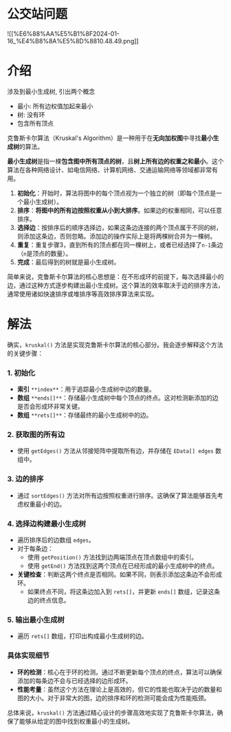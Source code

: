 # 公交站问题

![[%E6%88%AA%E5%B1%8F2024-01-16_%E4%B8%8A%E5%8D%8810.48.49.png]]

  

# 介绍

涉及到最小生成树, 引出两个概念

- 最小: 所有边权值加起来最小
- 树: 没有环
- 包含所有顶点

克鲁斯卡尔算法（Kruskal's Algorithm）是一种用于在**无向加权图**中寻找**最小生成树**的算法。

**最小生成树**是指一棵**包含图中所有顶点的树**，且**树上所有边的权重之和最小**。这个算法在各种网络设计、如电信网络、计算机网络、交通运输网络等领域都非常有用。

1. **初始化**：开始时，算法将图中的每个顶点视为一个独立的树（即每个顶点是一个最小生成树）。
2. **排序**：**将图中的所有边按照权重从小到大排序**。如果边的权重相同，可以任意排序。
3. **选择边**：按排序后的顺序选择边，如果这条边连接的两个顶点属于不同的树，则添加这条边，否则忽略。添加边的操作实际上是将两棵树合并为一棵树。
4. **重复**：重复步骤3，直到所有的顶点都在同一棵树上，或者已经选择了`n-1`条边（`n`是顶点的数量）。
5. **完成**：最后得到的树就是最小生成树。

简单来说，克鲁斯卡尔算法的核心思想是：在不形成环的前提下，每次选择最小的边，通过这种方式逐步构建出最小生成树。这个算法的效率取决于边的排序方法，通常使用诸如快速排序或堆排序等高效排序算法来实现。

# 解法

确实，`kruskal()` 方法是实现克鲁斯卡尔算法的核心部分。我会逐步解释这个方法的关键步骤：

### 1. 初始化

- **索引** `**index**`：用于追踪最小生成树中边的数量。
- **数组** `**ends[]**`：存储最小生成树中每个顶点的终点。这对检测新添加的边是否会形成环非常关键。
- **数组** `**rets[]**`：存储最终的最小生成树中的边。

### 2. 获取图的所有边

- 使用 `getEdges()` 方法从邻接矩阵中提取所有边，并存储在 `EData[] edges` 数组中。

### 3. 边的排序

- 通过 `sortEdges()` 方法对所有边按照权重进行排序。这确保了算法能够首先考虑权重最小的边。

### 4. 选择边构建最小生成树

- 遍历排序后的边数组 `edges`。
- 对于每条边：
    - 使用 `getPosition()` 方法找到边两端顶点在顶点数组中的索引。
    - 使用 `getEnd()` 方法找到这两个顶点在已经形成的最小生成树中的终点。
- **关键检查**：判断这两个终点是否相同。如果不同，则表示添加这条边不会形成环。
    - 如果终点不同，将这条边加入到 `rets[]`，并更新 `ends[]` 数组，记录这条边的终点信息。

### 5. 输出最小生成树

- 遍历 `rets[]` 数组，打印出构成最小生成树的边。

### 具体实现细节

- **环的检测**：核心在于环的检测。通过不断更新每个顶点的终点，算法可以确保添加的每条边不会与已经选择的边形成环。
- **性能考量**：虽然这个方法在理论上是高效的，但它的性能也取决于边的数量和图的大小。对于非常大的图，边的排序和环的检测可能会成为性能瓶颈。

总体来说，`kruskal()` 方法通过精心设计的步骤高效地实现了克鲁斯卡尔算法，确保了能够从给定的图中找到权重最小的生成树。